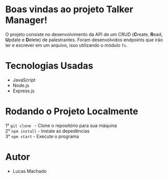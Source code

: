 # Boas vindas ao projeto Talker Manager!

O projeto consiste no desenvolvimento da API de um CRUD (**C**reate, **R**ead, **U**pdate e **D**elete) de palestrantes. Foram desenvolvidos endpoints que irão ler e escrever em um arquivo, isso utilizando o módulo `fs`.

# Tecnologias Usadas

  - JavaScript
  - Node.js
  - Express.js

# Rodando o Projeto Localmente
  1° `git clone ` - Clone o repositório para sua máquina<br />
  2° `npm install` - Instale as depedências<br />
  3° `npm start` - Execute o programa<br />

# Autor
   - Lucas Machado
